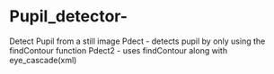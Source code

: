 # Pupil_detector-
Detect Pupil from a still image 
Pdect - detects pupil by only using the findContour function 
Pdect2 - uses findContour along with eye_cascade(xml)
